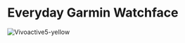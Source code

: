 # Everyday Garmin Watchface

![Vivoactive5-yellow](https://github.com/nathan-renner/everyday-watchface/assets/50720516/efed11d0-8b93-4cb3-b3d7-47a874d6077a)
